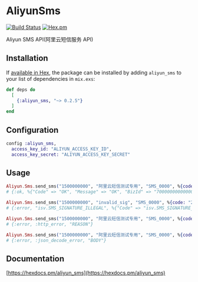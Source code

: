 # AliyunSms

[![Build Status](https://travis-ci.org/ug0/aliyun_sms.svg?branch=master)](https://travis-ci.org/ug0/aliyun_sms)
[![Hex.pm](https://img.shields.io/hexpm/v/aliyun_sms.svg)](https://hex.pm/packages/aliyun_sms)

Aliyun SMS API(阿里云短信服务 API)

## Installation

If [available in Hex](https://hex.pm/docs/publish), the package can be installed
by adding `aliyun_sms` to your list of dependencies in `mix.exs`:

```elixir
def deps do
  [
    {:aliyun_sms, "~> 0.2.5"}
  ]
end
```

## Configuration
```elixir
config :aliyun_sms,
  access_key_id: "ALIYUN_ACCESS_KEY_ID",
  access_key_secret: "ALIYUN_ACCESS_KEY_SECRET"
```

## Usage

```elixir
Aliyun.Sms.send_sms("1500000000", "阿里云短信测试专用", "SMS_0000", %{code: "222333"})
# {:ok, %{"Code" => "OK", "Message" => "OK", "BizId" => "700000000000000000^0", "RequestId" => "A0000000-3CC1-4000-8000-E00000000000"}}

Aliyun.Sms.send_sms("1500000000", "invalid_sig", "SMS_0000", %{code: "222333"})
# {:error, "isv.SMS_SIGNATURE_ILLEGAL", %{"Code" => "isv.SMS_SIGNATURE_ILLEGAL", "Message" => "短信签名不合法"}}

Aliyun.Sms.send_sms("1500000000", "阿里云短信测试专用", "SMS_0000", %{code: "222333"})
# {:error, :http_error, "REASON"}

Aliyun.Sms.send_sms("1500000000", "阿里云短信测试专用", "SMS_0000", %{code: "222333"})
# {:error, :json_decode_error, "BODY"}
```


## Documentation
[https://hexdocs.pm/aliyun_sms](https://hexdocs.pm/aliyun_sms)
